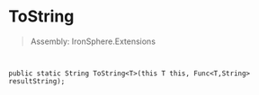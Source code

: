 ﻿

# ToString

> Assembly: IronSphere.Extensions



```


public static String ToString<T>(this T this, Func<T,String> resultString);
```